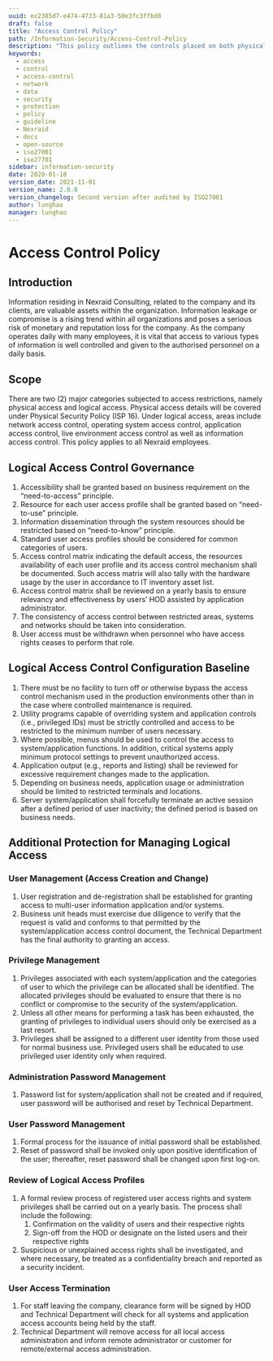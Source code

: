 ```yaml
---
uuid: ec2385d7-e474-4733-81a3-50e3fc3ffbd8
draft: false
title: "Access Control Policy"
path: /Information-Security/Access-Control-Policy
description: "This policy outlines the controls placed on both physical access to the computer system and to the software in order to limit access to computer networks and data."
keywords: 
  - access
  - control
  - access-control
  - network
  - data
  - security
  - protection
  - policy
  - guideline
  - Nexraid
  - docs
  - open-source
  - iso27001
  - iso27701
sidebar: information-security
date: 2020-01-10
version_date: 2021-11-01
version_name: 2.0.0
version_changelog: Second version after audited by ISO27001
author: lunghao
manager: lunghao
---
```


# Access Control Policy


## Introduction
Information residing in Nexraid Consulting, related to the company and its clients, are valuable assets within the organization. Information leakage or compromise is a rising trend within all organizations and poses a serious risk of monetary and reputation loss for the company. As the company operates daily with many employees, it is vital that access to various types of information is well controlled and given to the authorised personnel on a daily basis.

## Scope 
There are two (2) major categories subjected to access restrictions, namely physical access and logical access. Physical access details will be covered under Physical Security Policy (ISP 16). Under logical access, areas include network access control, operating system access control, application access control, live environment access control as well as information access control. This policy applies to all Nexraid employees.


## Logical Access Control Governance

1. Accessibility shall be granted based on business requirement on the “need-to-access” principle.
2. Resource for each user access profile shall be granted based on “need-to-use” principle.
3. Information dissemination through the system resources should be restricted based on “need-to-know” principle.
4. Standard user access profiles should be considered for common categories of users.
5. Access control matrix indicating the default access, the resources availability of each user profile and its access control mechanism shall be documented. Such access matrix will also tally with the hardware usage by the user in accordance to IT inventory asset list. 
6. Access control matrix shall be reviewed on a yearly basis to ensure relevancy and effectiveness by users’ HOD assisted by application administrator.
7. The consistency of access control between restricted areas, systems and networks should be taken into consideration.
8. User access must be withdrawn when personnel who have access rights ceases to perform that role.


## Logical Access Control Configuration Baseline 
1. There must be no facility to turn off or otherwise bypass the access control mechanism used in the production environments other than in the case where controlled maintenance is required.
2. Utility programs capable of overriding system and application controls (i.e., privileged IDs) must be strictly controlled and access to be restricted to the minimum number of users necessary.
3. Where possible, menus should be used to control the access to system/application functions. In addition, critical systems apply minimum protocol settings to prevent unauthorized access.
4. Application output (e.g., reports and listing) shall be reviewed for excessive requirement changes made to the application.
5. Depending on business needs, application usage or administration should be limited to restricted terminals and locations.
6. Server system/application shall forcefully terminate an active session after a defined period of user inactivity; the defined period is based on business needs.


## Additional Protection for Managing Logical Access

### User Management (Access Creation and Change)
1. User registration and de-registration shall be established for granting access to multi-user information application and/or systems.
2. Business unit heads must exercise due diligence to verify that the request is valid and conforms to that permitted by the system/application access control document, the Technical Department has the final authority to granting an access.

### Privilege Management
1. Privileges associated with each system/application and the categories of user to which the privilege can be allocated shall be identified. The allocated privileges should be evaluated to ensure that there is no conflict or compromise to the security of the system/application.
2. Unless all other means for performing a task has been exhausted, the granting of privileges to individual users should only be exercised as a last resort.
3. Privileges shall be assigned to a different user identity from those used for normal business use. Privileged users shall be educated to use privileged user identity only when required.


### Administration Password Management
1. Password list for system/application shall not be created and if required, user password will be authorised and reset by Technical Department.

### User Password Management
1. Formal process for the issuance of initial password shall be established.
2. Reset of password shall be invoked only upon positive identification of the user; thereafter, reset password shall be changed upon first log-on.


### Review of Logical Access Profiles
1. A formal review process of registered user access rights and system privileges shall be carried out on a yearly basis. The process shall include the following:
   1. Confirmation on the validity of users and their respective rights
   2. Sign-off from the HOD or designate on the listed users and their respective rights
2. Suspicious or unexplained access rights shall be investigated, and where necessary, be treated as a confidentiality breach and reported as a security incident.

### User Access Termination
1. For staff leaving the company, clearance form will be signed by HOD and Technical Department will check for all systems and application access accounts being held by the staff.
2. Technical Department will remove access for all local access administration and inform remote administrator or customer for remote/external access administration.